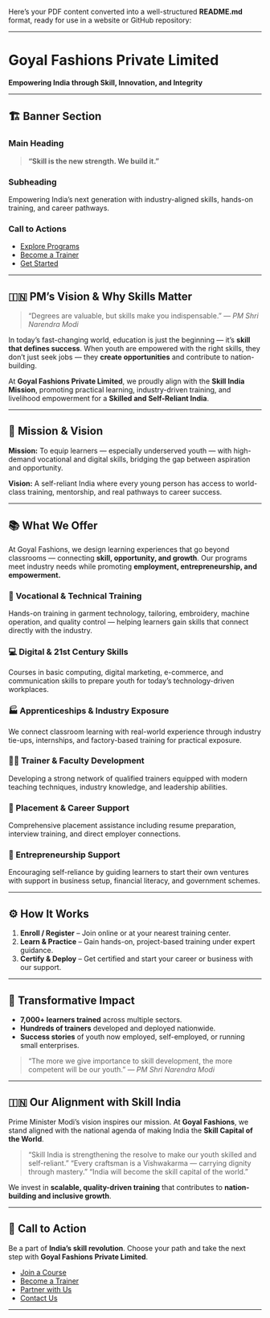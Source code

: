 Here’s your PDF content converted into a well-structured **README.md** format, ready for use in a website or GitHub repository:

---

# Goyal Fashions Private Limited

**Empowering India through Skill, Innovation, and Integrity**

---

## 🏗️ Banner Section

### Main Heading

> **“Skill is the new strength. We build it.”**

### Subheading

Empowering India’s next generation with industry-aligned skills, hands-on training, and career pathways.

### Call to Actions

* [Explore Programs](#)
* [Become a Trainer](#)
* [Get Started](#)

---

## 🇮🇳 PM’s Vision & Why Skills Matter

> “Degrees are valuable, but skills make you indispensable.”
> — *PM Shri Narendra Modi*

In today’s fast-changing world, education is just the beginning — it’s **skill that defines success**.
When youth are empowered with the right skills, they don’t just seek jobs — they **create opportunities** and contribute to nation-building.

At **Goyal Fashions Private Limited**, we proudly align with the **Skill India Mission**, promoting practical learning, industry-driven training, and livelihood empowerment for a **Skilled and Self-Reliant India**.

---

## 🎯 Mission & Vision

**Mission:**
To equip learners — especially underserved youth — with high-demand vocational and digital skills, bridging the gap between aspiration and opportunity.

**Vision:**
A self-reliant India where every young person has access to world-class training, mentorship, and real pathways to career success.

---

## 📚 What We Offer

At Goyal Fashions, we design learning experiences that go beyond classrooms — connecting **skill, opportunity, and growth**.
Our programs meet industry needs while promoting **employment, entrepreneurship, and empowerment.**

### 🧵 Vocational & Technical Training

Hands-on training in garment technology, tailoring, embroidery, machine operation, and quality control — helping learners gain skills that connect directly with the industry.

### 💻 Digital & 21st Century Skills

Courses in basic computing, digital marketing, e-commerce, and communication skills to prepare youth for today’s technology-driven workplaces.

### 🏭 Apprenticeships & Industry Exposure

We connect classroom learning with real-world experience through industry tie-ups, internships, and factory-based training for practical exposure.

### 👩‍🏫 Trainer & Faculty Development

Developing a strong network of qualified trainers equipped with modern teaching techniques, industry knowledge, and leadership abilities.

### 🎯 Placement & Career Support

Comprehensive placement assistance including resume preparation, interview training, and direct employer connections.

### 🚀 Entrepreneurship Support

Encouraging self-reliance by guiding learners to start their own ventures with support in business setup, financial literacy, and government schemes.

---

## ⚙️ How It Works

1. **Enroll / Register** – Join online or at your nearest training center.
2. **Learn & Practice** – Gain hands-on, project-based training under expert guidance.
3. **Certify & Deploy** – Get certified and start your career or business with our support.

---

## 🌟 Transformative Impact

* **7,000+ learners trained** across multiple sectors.
* **Hundreds of trainers** developed and deployed nationwide.
* **Success stories** of youth now employed, self-employed, or running small enterprises.

> “The more we give importance to skill development, the more competent will be our youth.”
> — *PM Shri Narendra Modi*

---

## 🇮🇳 Our Alignment with Skill India

Prime Minister Modi’s vision inspires our mission.
At **Goyal Fashions**, we stand aligned with the national agenda of making India the **Skill Capital of the World**.

> “Skill India is strengthening the resolve to make our youth skilled and self-reliant.”
> “Every craftsman is a Vishwakarma — carrying dignity through mastery.”
> “India will become the skill capital of the world.”

We invest in **scalable, quality-driven training** that contributes to **nation-building and inclusive growth**.

---

## 🔗 Call to Action

Be a part of **India’s skill revolution**.
Choose your path and take the next step with **Goyal Fashions Private Limited**.

* [Join a Course](#)
* [Become a Trainer](#)
* [Partner with Us](#)
* [Contact Us](#)

---

